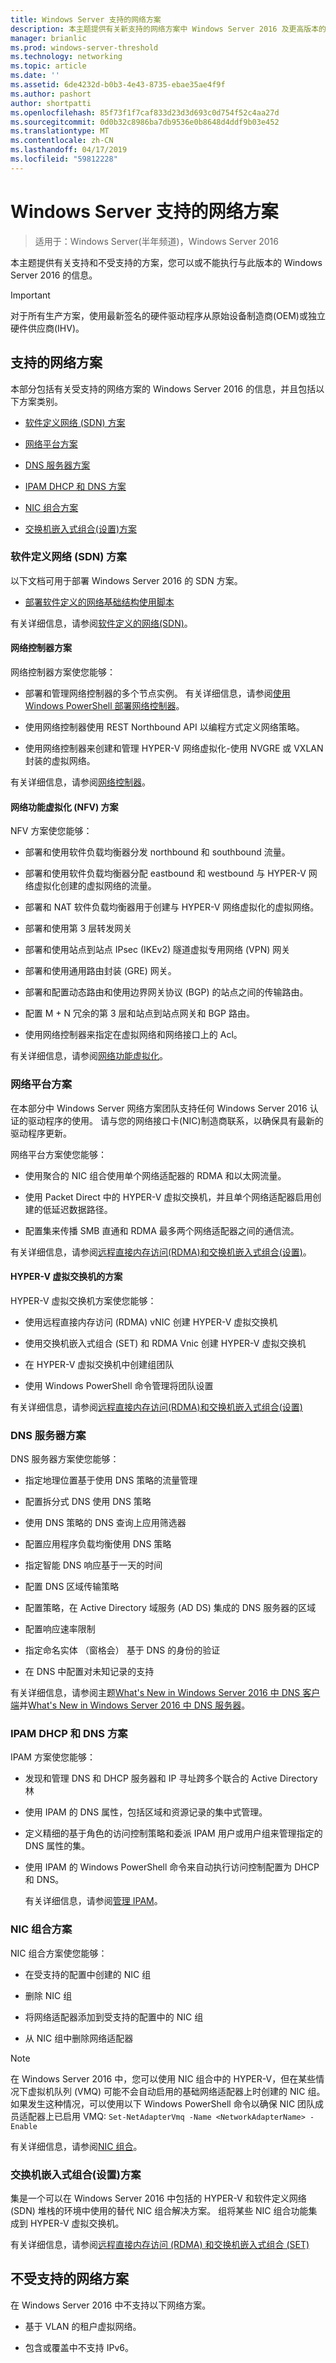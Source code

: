 ```yaml
---
title: Windows Server 支持的网络方案
description: 本主题提供有关新支持的网络方案中 Windows Server 2016 及更高版本的信息
manager: brianlic
ms.prod: windows-server-threshold
ms.technology: networking
ms.topic: article
ms.date: ''
ms.assetid: 6de4232d-b0b3-4e43-8735-ebae35ae4f9f
ms.author: pashort
author: shortpatti
ms.openlocfilehash: 85f73f1f7caf833d23d3d693c0d754f52c4aa27d
ms.sourcegitcommit: 0d0b32c8986ba7db9536e0b8648d4ddf9b03e452
ms.translationtype: MT
ms.contentlocale: zh-CN
ms.lasthandoff: 04/17/2019
ms.locfileid: "59812228"
---
```

# <a name="windows-server-supported-networking-scenarios"></a>Windows Server 支持的网络方案

>适用于：Windows Server\(半年频道\)，Windows Server 2016

本主题提供有关支持和不受支持的方案，您可以或不能执行与此版本的 Windows Server 2016 的信息。  
>[!IMPORTANT]
>对于所有生产方案，使用最新签名的硬件驱动程序从原始设备制造商\(OEM\)或独立硬件供应商\(IHV\)。
  
## <a name="bkmk_supp"></a>支持的网络方案

本部分包括有关受支持的网络方案的 Windows Server 2016 的信息，并且包括以下方案类别。  
  
-   [软件定义网络 (SDN) 方案](#bkmk_sdn)  
  
-   [网络平台方案](#bkmk_netp)  
  
-   [DNS 服务器方案](#bkmk_dns)  
  
-   [IPAM DHCP 和 DNS 方案](#bkmk_ipam)  
  
-   [NIC 组合方案](#bkmk_nicteam)

- [交换机嵌入式组合\(设置\)方案](#bkmk_set)
  
### <a name="bkmk_sdn"></a>软件定义网络 (SDN) 方案
 
以下文档可用于部署 Windows Server 2016 的 SDN 方案。  
  
  
-   [部署软件定义的网络基础结构使用脚本](sdn/deploy/Deploy-a-Software-Defined-Network-infrastructure-using-scripts.md)  
  
有关详细信息，请参阅[软件定义的网络&#40;SDN&#41;](sdn/software-defined-networking.md)。  
  
#### <a name="bkmk_netc"></a>网络控制器方案

网络控制器方案使您能够：  
  
-   部署和管理网络控制器的多个节点实例。 有关详细信息，请参阅[使用 Windows PowerShell 部署网络控制器](sdn/deploy/Deploy-Network-Controller-using-Windows-PowerShell.md)。  
  
-   使用网络控制器使用 REST Northbound API 以编程方式定义网络策略。  
  
-   使用网络控制器来创建和管理 HYPER-V 网络虚拟化-使用 NVGRE 或 VXLAN 封装的虚拟网络。  
  
有关详细信息，请参阅[网络控制器](sdn/technologies/network-controller/Network-Controller.md)。  
  
#### <a name="bkmk_netf"></a>网络功能虚拟化 (NFV) 方案  
NFV 方案使您能够：  
  
-   部署和使用软件负载均衡器分发 northbound 和 southbound 流量。  
  
-   部署和使用软件负载均衡器分配 eastbound 和 westbound 与 HYPER-V 网络虚拟化创建的虚拟网络的流量。  
  
-   部署和 NAT 软件负载均衡器用于创建与 HYPER-V 网络虚拟化的虚拟网络。  
  
-   部署和使用第 3 层转发网关  
  
-   部署和使用站点到站点 IPsec (IKEv2) 隧道虚拟专用网络 (VPN) 网关  
  
-   部署和使用通用路由封装 (GRE) 网关。  
  
-   部署和配置动态路由和使用边界网关协议 (BGP) 的站点之间的传输路由。  
  
-   配置 M + N 冗余的第 3 层和站点到站点网关和 BGP 路由。  
  
-   使用网络控制器来指定在虚拟网络和网络接口上的 Acl。  
  
有关详细信息，请参阅[网络功能虚拟化](sdn/technologies/network-function-virtualization/Network-Function-Virtualization.md)。  
  
### <a name="bkmk_netp"></a>网络平台方案

在本部分中 Windows Server 网络方案团队支持任何 Windows Server 2016 认证的驱动程序的使用。 请与您的网络接口卡\(NIC\)制造商联系，以确保具有最新的驱动程序更新。
  
网络平台方案使您能够：  
  
-   使用聚合的 NIC 组合使用单个网络适配器的 RDMA 和以太网流量。  
  
-   使用 Packet Direct 中的 HYPER-V 虚拟交换机，并且单个网络适配器启用创建的低延迟数据路径。  
  
-   配置集来传播 SMB 直通和 RDMA 最多两个网络适配器之间的通信流。  
  
有关详细信息，请参阅[远程直接内存访问&#40;RDMA&#41;和交换机嵌入式组合&#40;设置&#41;](../virtualization/hyper-v-virtual-switch/RDMA-and-Switch-Embedded-Teaming.md)。  
  
#### <a name="bkmk_switch"></a>HYPER-V 虚拟交换机的方案

HYPER-V 虚拟交换机方案使您能够：  
  
-   使用远程直接内存访问 (RDMA) vNIC 创建 HYPER-V 虚拟交换机  
  
-   使用交换机嵌入式组合 (SET) 和 RDMA Vnic 创建 HYPER-V 虚拟交换机  
  
-   在 HYPER-V 虚拟交换机中创建组团队  
  
-   使用 Windows PowerShell 命令管理将团队设置  
  
有关详细信息，请参阅[远程直接内存访问&#40;RDMA&#41;和交换机嵌入式组合&#40;设置&#41;](../virtualization/hyper-v-virtual-switch/RDMA-and-Switch-Embedded-Teaming.md)  
  
### <a name="bkmk_dns"></a>DNS 服务器方案

DNS 服务器方案使您能够：  
  
-   指定地理位置基于使用 DNS 策略的流量管理  
  
-   配置拆分式 DNS 使用 DNS 策略  
  
-   使用 DNS 策略的 DNS 查询上应用筛选器  
  
-   配置应用程序负载均衡使用 DNS 策略  
  
-   指定智能 DNS 响应基于一天的时间  
  
-   配置 DNS 区域传输策略  
  
-   配置策略，在 Active Directory 域服务 (AD DS) 集成的 DNS 服务器的区域  
  
-   配置响应速率限制  
  
-   指定命名实体 （窗格会） 基于 DNS 的身份的验证  
  
-   在 DNS 中配置对未知记录的支持  
  
有关详细信息，请参阅主题[What's New in Windows Server 2016 中 DNS 客户端](dns/What-s-New-in-DNS-Client.md)并[What's New in Windows Server 2016 中 DNS 服务器](dns/What-s-New-in-DNS-Server.md)。  
  
### <a name="bkmk_ipam"></a>IPAM DHCP 和 DNS 方案

IPAM 方案使您能够：  
  
-   发现和管理 DNS 和 DHCP 服务器和 IP 寻址跨多个联合的 Active Directory 林  
  
-   使用 IPAM 的 DNS 属性，包括区域和资源记录的集中式管理。  
  
-   定义精细的基于角色的访问控制策略和委派 IPAM 用户或用户组来管理指定的 DNS 属性的集。  
  
-   使用 IPAM 的 Windows PowerShell 命令来自动执行访问控制配置为 DHCP 和 DNS。  
  
    有关详细信息，请参阅[管理 IPAM](technologies/ipam/Manage-IPAM.md)。  
  
### <a name="bkmk_nicteam"></a>NIC 组合方案

NIC 组合方案使您能够：  
  
-   在受支持的配置中创建的 NIC 组  
  
-   删除 NIC 组  
  
-   将网络适配器添加到受支持的配置中的 NIC 组  
  
-   从 NIC 组中删除网络适配器  
  
> [!NOTE]  
> 在 Windows Server 2016 中，您可以使用 NIC 组合中的 HYPER-V，但在某些情况下虚拟机队列 (VMQ) 可能不会自动启用的基础网络适配器上时创建的 NIC 组。 如果发生这种情况，可以使用以下 Windows PowerShell 命令以确保 NIC 团队成员适配器上已启用 VMQ: `Set-NetAdapterVmq -Name <NetworkAdapterName> -Enable`  

有关详细信息，请参阅[NIC 组合](technologies/nic-teaming/NIC-Teaming.md)。 

### <a name="bkmk_set"></a>交换机嵌入式组合\(设置\)方案

集是一个可以在 Windows Server 2016 中包括的 HYPER-V 和软件定义网络 (SDN) 堆栈的环境中使用的替代 NIC 组合解决方案。 组将某些 NIC 组合功能集成到 HYPER-V 虚拟交换机。 

有关详细信息，请参阅[远程直接内存访问 (RDMA) 和交换机嵌入式组合 (SET)](https://technet.microsoft.com/windows-server-docs/networking/technologies/hyper-v-virtual-switch/rdma-and-switch-embedded-teaming)
  
 
  
## <a name="bkmk_unsupp"></a>不受支持的网络方案  
在 Windows Server 2016 中不支持以下网络方案。  
  
-   基于 VLAN 的租户虚拟网络。  
  
-   包含或覆盖中不支持 IPv6。  
  


